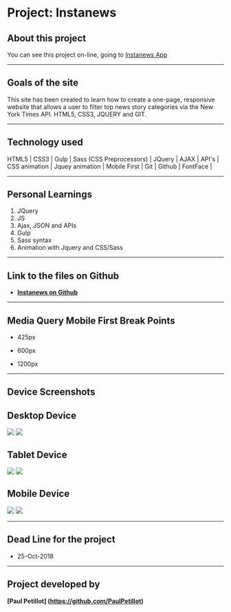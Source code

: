 # Project: Instanews
## About this project
You can see this project on-line, going to [Instanews App](https://paulpetillot.github.io/InstaNews/)

----
## Goals of the site
This site has been created to learn how to create a one-page, responsive website that allows a user to filter top news story categories via the New York Times API. 
 HTML5, CSS3, JQUERY and GIT. 

----
## Technology used
HTML5 | CSS3 | Gulp | Sass (CSS Preprocessors) | JQuery | AJAX | API's | CSS animation | Jquey animation | Mobile First | Git | Github | FontFace | 


----
## Personal Learnings

1. JQuery
2. JS 
3. Ajax, JSON and APIs
4. Gulp 
5. Sass syntax
6. Animation with Jquery and CSS/Sass


----
## Link to the files on Github
* **[Instanews on Github](https://paulpetillot.github.io/InstaNews/)**

----
## Media Query Mobile First Break Points 

* 425px

* 600px

* 1200px

----
## Device Screenshots

**Desktop Device**
----
<img src="assets/images/instanews-desktop.png"  />
<img src="assets/images/instanews-desktop-loaded.png"  />

**Tablet Device**
----
<img src="assets/images/instanews-tablet.png"  />
<img src="assets/images/instanews-tablet-loaded.png"  />


**Mobile Device**
----
<img src="assets/images/instanews-mobile.png"  />
<img src="assets/images/instanews-mobile-loaded.png"  />


----
## Dead Line for the project
* 25-Oct-2018

----
## Project developed by 
 **[Paul Petillot]
(https://github.com/PaulPetillot)**


